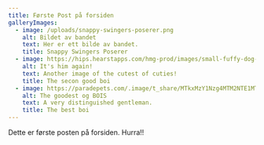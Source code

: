 ```yaml
---
title: Første Post på forsiden
galleryImages:
  - image: /uploads/snappy-swingers-poserer.png
    alt: Bildet av bandet
    text: Her er ett bilde av bandet.
    title: Snappy Swingers Poserer
  - image: https://hips.hearstapps.com/hmg-prod/images/small-fuffy-dog-breeds-1623362663.jpg?crop=1.00xw:0.753xh;0,0.0719xh&resize=1200:*
    alt: It's him again!
    text: A﻿nother image of the cutest of cuties!
    title: The secon good boi
  - image: https://paradepets.com/.image/t_share/MTkxMzY1Nzg4MTM2NTE1MTcw/pomeranian-spitz-red-color-lies-on-the-carpet.jpg
    alt: The goodest og BOIS
    text: A very distinguished gentleman.
    title: The best boi
---
```


Dette er første posten på forsiden. Hurra!!
